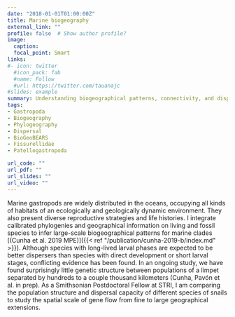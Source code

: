 ```yaml
---
date: "2018-01-01T01:00:00Z"
title: Marine biogeography
external_link: ""
profile: false  # Show author profile?
image:
  caption: 
  focal_point: Smart
links:
#- icon: twitter
  #icon_pack: fab
  #name: Follow
  #url: https://twitter.com/tauanajc
#slides: example
summary: Understanding biogeographical patterns, connectivity, and dispersal capacity of marine snails.
tags:
- Gastropoda
- Biogeography
- Phylogeography
- Dispersal
- BioGeoBEARS
- Fissurellidae
- Patellogastropoda

url_code: ""
url_pdf: ""
url_slides: ""
url_video: ""
---
```


Marine gastropods are widely distributed in the oceans, occupying all kinds of habitats of an ecologically and geologically dynamic environment. They also present diverse reproductive strategies and life histories. I integrate calibrated phylogenies and geographical information on living and fossil species to infer large-scale biogeographical patterns for marine clades [(Cunha et al. 2019 MPE)]({{< ref "/publication/cunha-2019-b/index.md" >}}). Although species with long-lived larval phases are expected to be better dispersers than species with direct development or short larval stages, conflicting evidence has been found. In an ongoing study, we have found surprisingly little genetic structure between populations of a limpet separated by hundreds to a couple thousand kilometers (Cunha, Pavón et al. in prep). As a Smithsonian Postdoctoral Fellow at STRI, I am comparing the population structure and dispersal capacity of different species of snails to study the spatial scale of gene flow from fine to large geographical extensions.
